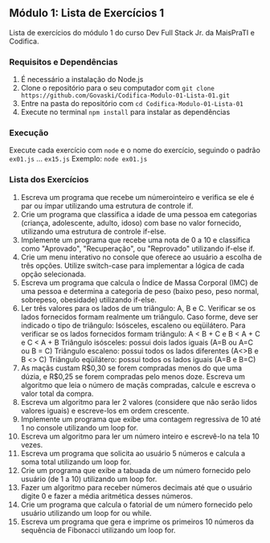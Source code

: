 ## Módulo 1: Lista de Exercícios 1

Lista de exercícios do módulo 1 do curso Dev Full Stack Jr. da MaisPraTI e Codifica.

### Requisitos e Dependências

1. É necessário a instalação do Node.js
2. Clone o repositório para o seu computador com `git clone https://github.com/Govaski/Codifica-Modulo-01-Lista-01.git`
3. Entre na pasta do repositório com `cd Codifica-Modulo-01-Lista-01`
4. Execute no terminal `npm install` para instalar as dependências

### Execução
 
Execute cada exercício com `node` e o nome do exercício, seguindo o padrão `ex01.js` ... `ex15.js`
Exemplo: `node ex01.js`

### Lista dos Exercícios
1. Escreva um programa que recebe um númerointeiro e verifica se ele é par ou ímpar utilizando uma estrutura de controle if.
 2. Crie um programa que classifica a idade de uma pessoa em categorias (criança, adolescente, adulto, idoso) com base no valor fornecido, utilizando uma estrutura de controle if-else.
 3. Implemente um programa que recebe uma nota de 0 a 10 e classifica como "Aprovado", "Recuperação", ou "Reprovado" utilizando if-else if.
 4. Crie um menu interativo no console que oferece ao usuário a escolha de três opções. Utilize switch-case para implementar a lógica de cada opção selecionada.
 5. Escreva um programa que calcula o Índice de Massa Corporal (IMC) de uma pessoa e
 determina a categoria de peso (baixo peso, peso normal, sobrepeso, obesidade)
 utilizando if-else.
 6. Ler três valores para os lados de um triângulo: A, B e C. Verificar se os lados fornecidos formam realmente um triângulo. Caso forme, deve ser indicado o tipo de triângulo: Isósceles, escaleno ou eqüilátero.
 Para verificar se os lados fornecidos formam triângulo: A < B + C e B < A + C e C < A + B
 Triângulo isósceles: possui dois lados iguais (A=B ou A=C ou B = C)
 Triângulo escaleno: possui todos os lados diferentes (A<>B e B <> C)
 Triângulo eqüilátero: possui todos os lados iguais (A=B e B=C)
 7. As maçãs custam R\$0,30 se forem compradas menos do que uma dúzia, e R\$0,25 se forem compradas pelo menos doze. Escreva um algoritmo que leia o número de maçãs compradas, calcule e escreva o valor total da compra.
 8. Escreva um algoritmo para ler 2 valores (considere que não serão lidos valores iguais)
 e escreve-los em ordem crescente.
 9. Implemente um programa que exibe uma contagem regressiva de 10 até 1 no console utilizando um loop for.
 10. Escreva um algoritmo para ler um número inteiro e escrevê-lo na tela 10 vezes.
 11. Escreva um programa que solicita ao usuário 5 números e calcula a soma total utilizando um loop for.
 12. Crie um programa que exibe a tabuada de um número fornecido pelo usuário (de 1 a 10) utilizando um loop for.
 13. Fazer um algoritmo para receber números decimais até que o usuário digite 0 e fazer a média aritmética desses números.
 14. Crie um programa que calcula o fatorial de um número fornecido pelo usuário utilizando um loop for ou while.
 15. Escreva um programa que gera e imprime os primeiros 10 números da sequência de Fibonacci utilizando um loop for.